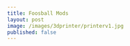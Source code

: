 ```yaml
---
title: Foosball Mods
layout: post
image: /images/3dprinter/printerv1.jpg
published: false
---
```


<!-- more -->